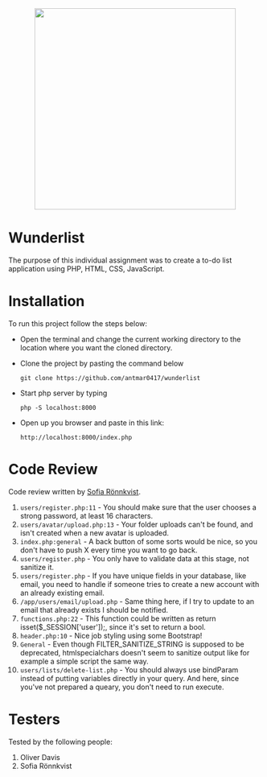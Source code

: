 <div align="center">
    <img src="https://media.giphy.com/media/aSZSj0mT8f6tW/giphy.gif" width="400px"></img> 
</div>

# Wunderlist

The purpose of this individual assignment was to create a to-do list application using PHP, HTML, CSS, JavaScript.

# Installation

To run this project follow the steps below:

-   Open the terminal and change the current working directory to the location where you want the cloned directory.

-   Clone the project by pasting the command below

    ```
    git clone https://github.com/antmar0417/wunderlist
    ```

-   Start php server by typing

    ```
    php -S localhost:8000
    ```

-   Open up you browser and paste in this link:
    ```
    http://localhost:8000/index.php
    ```

# Code Review

Code review written by [Sofia Rönnkvist](https://github.com/sofiaronnkvist).

1. `users/register.php:11` - You should make sure that the user chooses a strong password, at least 16 characters.
2. `users/avatar/upload.php:13` - Your folder uploads can't be found, and isn't created when a new avatar is uploaded.
3. `index.php:general` - A back button of some sorts would be nice, so you don't have to push X every time you want to go back.
4. `users/register.php` - You only have to validate data at this stage, not sanitize it.
5. `users/register.php` - If you have unique fields in your database, like email, you need to handle if someone tries to create a new account with an already existing email.
6. `/app/users/email/upload.php` - Same thing here, if I try to update to an email that already exists I should be notified.
7. `functions.php:22` - This function could be written as return isset($\_SESSION['user']);, since it's set to return a bool.
8. `header.php:10` - Nice job styling using some Bootstrap!
9. `General` - Even though FILTER_SANITIZE_STRING is supposed to be deprecated, htmlspecialchars doesn't seem to sanitize output like for example a simple script the same way.
10. `users/lists/delete-list.php` - You should always use bindParam instead of putting variables directly in your query. And here, since you've not prepared a queary, you don't need to run execute.

# Testers

Tested by the following people:

1. Oliver Davis
2. Sofia Rönnkvist

